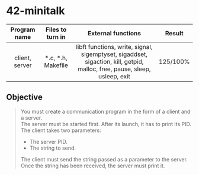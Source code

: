 # 42-minitalk

Program name | Files to turn in | External functions | Result
:---: | :---: | :---: | :--:
client, server	| *.c, *.h, Makefile| libft functions, write, signal, sigemptyset, sigaddset, sigaction, kill, getpid, malloc, free, pause, sleep, usleep, exit | 125/100%

## Objective

> You must create a communication program in the form of a client and a server.   
> The server must be started first. After its launch, it has to print its PID.   
The client takes two parameters:
> * The server PID.  
> * The string to send.  
> 
> The client must send the string passed as a parameter to the server.
Once the string has been received, the server must print it.



